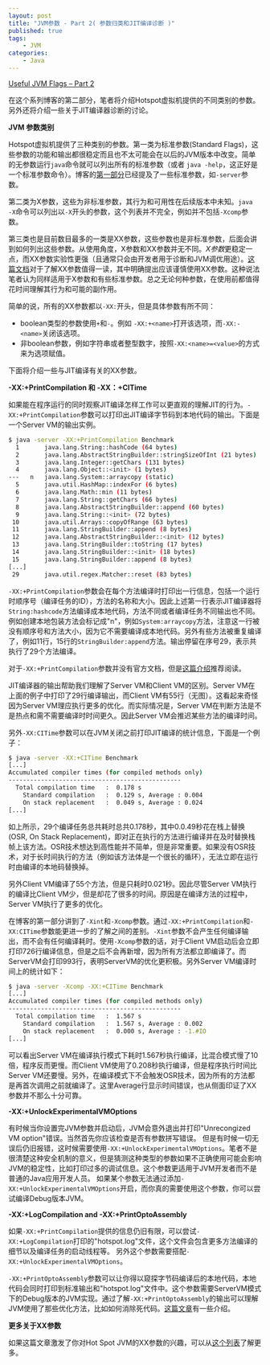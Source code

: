```yaml
---
layout: post
title: "JVM参数 - Part 2( 参数归类和JIT编译诊断 )"
published: true
tags:
	- JVM
categories:
	- Java
---
```


[ Useful JVM Flags – Part 2](https://blog.codecentric.de/en/2012/07/useful-jvm-flags-part-2-flag-categories-and-jit-compiler-diagnostics/)

在这个系列博客的第二部分，笔者将介绍Hotspot虚拟机提供的不同类别的参数。另外还将介绍一些关于JIT编译器诊断的讨论。

**JVM 参数类别**

Hotspot虚拟机提供了三种类别的参数。第一类为标准参数(Standard Flags)，这些参数的功能和输出都很稳定而且也不太可能会在以后的JVM版本中改变。简单的无参数运行`java`命令就可以列出所有的标准参数（或者 `java -help`，这正好是一个标准参数命令）。博客的[第一部分](http://blog.joshuajiang.com/JVMFlags-1/)已经提及了一些标准参数，如`-server`参数。

第二类为X参数，这些为非标准参数，其行为和可用性在后续版本中未知。`java  -X`命令可以列出以`-X`开头的参数，这个列表并不完全，例如并不包括`-Xcomp`参数。

第三类也是目前数目最多的一类是XX参数，这些参数也是非标准参数，后面会讲到如何列出这些参数。从使用角度，X参数和XX参数并无不同。*X参数*更稳定一点，而XX参数实验性更强（且通常只会由开发者用于诊断和JVM调优用途）。[这篇文档](http://www.oracle.com/technetwork/java/javase/tech/vmoptions-jsp-140102.html)对于了解XX参数值得一读，其中明确提出应该谨慎使用XX参数。这种说法笔者认为同样适用于X参数和有些标准参数。总之无论何种参数，在使用前都值得花时间理解其行为和可能的副作用。

简单的说，所有的XX参数都以`-XX:`开头，但是具体参数有所不同：

- boolean类型的参数使用`+`和`-`。例如 `-XX:+<name>`打开该选项，而`-XX:-<name>`关闭该选项。
- 非boolean参数，例如字符串或者整型数字，按照`-XX:<name>=<value>`的方式来为选项赋值。

<!-- more -->

下面将介绍一些与JIT编译有关的XX参数。

**-XX:+PrintCompilation 和 -XX：+CITime**

如果能在程序运行的同时观察JIT编译怎样工作可以更直观的理解JIT的行为。`-XX:+PrintCompilation`参数可以打印出JIT编译字节码到本地代码的输出。下面是一个Server VM的输出实例。

```bash
$ java -server -XX:+PrintCompilation Benchmark
  1       java.lang.String::hashCode (64 bytes)
  2       java.lang.AbstractStringBuilder::stringSizeOfInt (21 bytes)
  3       java.lang.Integer::getChars (131 bytes)
  4       java.lang.Object::<init> (1 bytes)
---   n   java.lang.System::arraycopy (static)
  5       java.util.HashMap::indexFor (6 bytes)
  6       java.lang.Math::min (11 bytes)
  7       java.lang.String::getChars (66 bytes)
  8       java.lang.AbstractStringBuilder::append (60 bytes)
  9       java.lang.String::<init> (72 bytes)
 10       java.util.Arrays::copyOfRange (63 bytes)
 11       java.lang.StringBuilder::append (8 bytes)
 12       java.lang.AbstractStringBuilder::<init> (12 bytes)
 13       java.lang.StringBuilder::toString (17 bytes)
 14       java.lang.StringBuilder::<init> (18 bytes)
 15       java.lang.StringBuilder::append (8 bytes)
[...]
 29       java.util.regex.Matcher::reset (83 bytes)
```

`-XX:+PrintCompilation`参数会在每个方法编译时打印出一行信息，包括一个运行时顺序号（编译任务的ID），方法的名称和大小。因此上述第一行表示JIT编译器将`String:hashcode`方法编译成本地代码，方法不同或者编译任务不同输出也不同。例如创建本地包装方法会标记成"n"，例如`System:arraycopy`方法，注意这一行被没有顺序号和方法大小，因为它不需要编译成本地代码。另外有些方法被重复编译了，例如11行，15行的`StringBuilder:append`方法。输出停留在序号29，表示共执行了29个方法编译。

对于`-XX:+PrintCompilation`参数并没有官方文档，但是[这篇介绍](https://gist.github.com/rednaxelafx/1165804#file_notes.md)推荐阅读。

JIT编译器的输出帮助我们理解了Server VM和Client VM的区别。Server VM在上面的例子中打印了29行编译输出，而Client VM有55行（无图）。这看起来奇怪因为Server VM理应执行更多的优化。而实际情况是，Server VM在判断方法是不是热点和需不需要编译时时间更久。因此Server VM会推迟某些方法的编译时间。

另外`-XX:CITime`参数可以在JVM关闭之前打印JIT编译的统计信息，下面是一个例子：

````bash
$ java -server -XX:+CITime Benchmark
[...]
Accumulated compiler times (for compiled methods only)
------------------------------------------------
  Total compilation time   :  0.178 s
    Standard compilation   :  0.129 s, Average : 0.004
    On stack replacement   :  0.049 s, Average : 0.024
[...]
````

如上所示，29个编译任务总共耗时总共0.178秒，其中0.0.49秒花在栈上替换(OSR, On Stack Replacement)，即对正在执行的方法进行编译并在及时替换栈帧上该方法。OSR技术想达到高性能并不简单，但是非常重要。如果没有OSR技术，对于长时间执行的方法（例如该方法体是一个很长的循环），无法立即在运行时由编译的本地码替换掉。

另外Client VM编译了55个方法，但是只耗时0.021秒。因此尽管Server VM执行的编译比Client VM少，但是却花了很多的时间。原因是在编译方法的过程中，Server VM执行了更多的优化。

在博客的第一部分讲到了`-Xint`和`-Xcomp`参数。通过`-XX:+PrintCompilation`和`-XX:CITime`参数能更进一步的了解之间的差别。`-Xint`参数不会产生任何编译输出，而不会有任何编译耗时。使用`-Xcomp`参数的话，对于Client VM启动后会立即打印726行编译信息，但是之后不会再新增，因为所有方法都立即编译了。而ServerVM会打印993行，表明ServerVM的优化更积极。另外Server VM编译时间上的统计如下：

```bash
$ java -server -Xcomp -XX:+CITime Benchmark
[...]
Accumulated compiler times (for compiled methods only)
------------------------------------------------
  Total compilation time   :  1.567 s
    Standard compilation   :  1.567 s, Average : 0.002
    On stack replacement   :  0.000 s, Average : -1.#IO
[...]
```
可以看出Server VM在编译执行模式下耗时1.567秒执行编译，比混合模式慢了10倍，程序反而更慢。而Client VM使用了0.208秒执行编译，但是程序执行时间比Server VM还要慢。另外，在编译模式下不会触发OSR技术，因为所有的方法都是再首次调用之前就编译了。这里Average行显示时间错误，也从侧面印证了XX参数并不那么十分可靠。

**-XX:+UnlockExperimentalVMOptions**

有时候当你设置完JVM参数并启动后，JVM会意外退出并打印"Unrecongized VM option"错误。当然首先你应该检查是否有参数拼写错误。
但是有时候一切无误后仍旧报错，这时候需要使用`-XX:+UnlockExperimentalVMOptions`。笔者不是很清楚这种安全机制的意义，但是猜测这种类型的参数如果不正确使用可能会影响JVM的稳定性，比如打印过多的调试信息。这个参数更适用于JVM开发者而不是普通的Java应用开发人员。
如果某个参数无法通过添加`-XX:+UnlockExperimentalVMOptions`开启，而你真的需要使用这个参数，你可以尝试编译Debug版本JVM。

**-XX:+LogCompilation and -XX:+PrintOptoAssembly**

如果`-XX:+PrintCompilation`提供的信息仍旧有限，可以尝试`-XX:+LogCompilation`打印的"hotspot.log"文件，这个文件会包含更多方法编译的细节以及编译任务的启动线程等。
另外这个参数需要搭配`-XX:+UnlockExperimentalVMOptions`。

`-XX:+PrintOptoAssembly`参数可以让你得以窥探字节码编译后的本地代码，本地代码会同时打印到标准输出和"hotspot.log"文件中。这个参数需要ServerVM模式下的Debug版本的JVM实现。通过了解`-XX:+PrintOptoAssembly`的输出可以理解JVM使用了那些优化方法，比如如何消除死代码。[这篇文章](https://community.oracle.com/people/kohsuke/blog/2008/03/30/deep-dive-assembly-code-java?customTheme=otn)有一些介绍。

**更多关于XX参数**

如果这篇文章激发了你对Hot Spot JVM的XX参数的兴趣，可以从[这个列表](http://stas-blogspot.blogspot.de/2011/07/most-complete-list-of-xx-options-for.html)了解更多。
